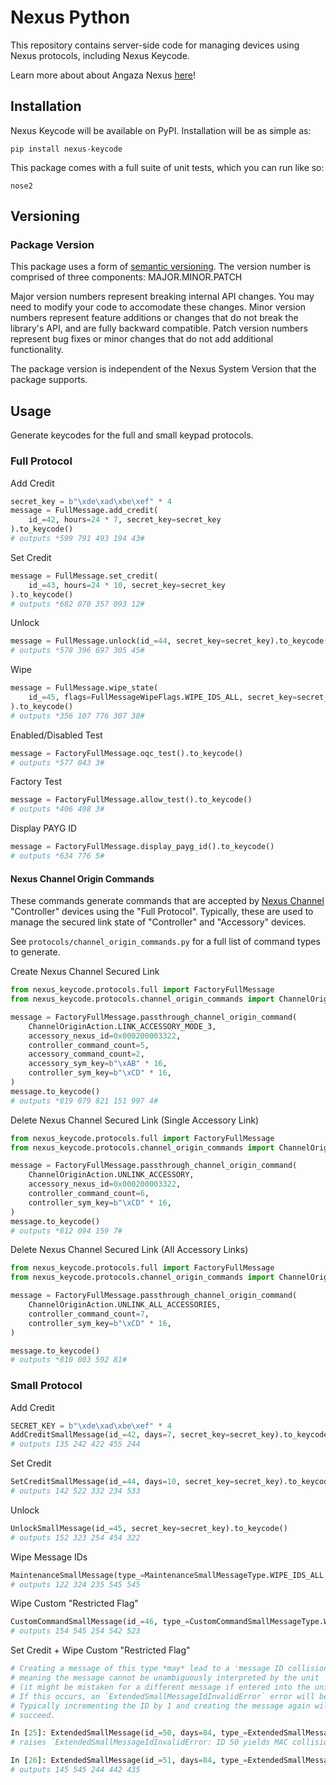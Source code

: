 # Nexus Python

This repository contains server-side code for managing devices using Nexus
protocols, including Nexus Keycode.

Learn more about about Angaza Nexus [here](https://angaza.github.io/nexus)!

## Installation

Nexus Keycode will be available on PyPI. Installation will be as simple as:

```shell
pip install nexus-keycode
```

This package comes with a full suite of unit tests, which you can run like so:

```shell
nose2
```

## Versioning

### Package Version

This package uses a form of [semantic versioning](semver.org). The version
number is comprised of three components: MAJOR.MINOR.PATCH

Major version numbers represent breaking internal API changes. You may need
to modify your code to accomodate these changes. Minor version numbers
represent feature additions or changes that do not break the library's API,
and are fully backward compatible. Patch version numbers represent bug fixes
or minor changes that do not add additional functionality.

The package version is independent of the Nexus System Version that the
package supports.

## Usage

Generate keycodes for the full and small keypad protocols.

### Full Protocol

Add Credit

```python
secret_key = b"\xde\xad\xbe\xef" * 4
message = FullMessage.add_credit(
    id_=42, hours=24 * 7, secret_key=secret_key
).to_keycode()
# outputs *599 791 493 194 43#
```

Set Credit

```python
message = FullMessage.set_credit(
    id_=43, hours=24 * 10, secret_key=secret_key
).to_keycode()
# outputs *682 070 357 093 12#
```

Unlock

```python
message = FullMessage.unlock(id_=44, secret_key=secret_key).to_keycode()
# outputs *578 396 697 305 45#
```

Wipe
```python
message = FullMessage.wipe_state(
    id_=45, flags=FullMessageWipeFlags.WIPE_IDS_ALL, secret_key=secret_key
).to_keycode()
# outputs *356 107 776 307 38#
```

Enabled/Disabled Test
```python
message = FactoryFullMessage.oqc_test().to_keycode()
# outputs *577 043 3#
```

Factory Test
```python
message = FactoryFullMessage.allow_test().to_keycode()
# outputs *406 498 3#
```

Display PAYG ID
```python
message = FactoryFullMessage.display_payg_id().to_keycode()
# outputs *634 776 5#
```


#### Nexus Channel Origin Commands

These commands generate commands that are accepted by [Nexus Channel](https://nexus.angaza.com/channel.html)
"Controller" devices using the "Full Protocol". Typically, these are used
to manage the secured link state of "Controller" and "Accessory" devices.

See `protocols/channel_origin_commands.py` for a full list of command types
to generate.

Create Nexus Channel Secured Link
```python
from nexus_keycode.protocols.full import FactoryFullMessage
from nexus_keycode.protocols.channel_origin_commands import ChannelOriginAction

message = FactoryFullMessage.passthrough_channel_origin_command(
	ChannelOriginAction.LINK_ACCESSORY_MODE_3,
    accessory_nexus_id=0x000200003322,
    controller_command_count=5,
    accessory_command_count=2,
    accessory_sym_key=b"\xAB" * 16,
    controller_sym_key=b"\xCD" * 16,
)
message.to_keycode()
# outputs *819 079 821 151 997 4#

```

Delete Nexus Channel Secured Link (Single Accessory Link)
```python
from nexus_keycode.protocols.full import FactoryFullMessage
from nexus_keycode.protocols.channel_origin_commands import ChannelOriginAction

message = FactoryFullMessage.passthrough_channel_origin_command(
	ChannelOriginAction.UNLINK_ACCESSORY,
    accessory_nexus_id=0x000200003322,
    controller_command_count=6,
    controller_sym_key=b"\xCD" * 16,
)
message.to_keycode()
# outputs *812 094 159 7#
```

Delete Nexus Channel Secured Link (All Accessory Links)
```python
from nexus_keycode.protocols.full import FactoryFullMessage
from nexus_keycode.protocols.channel_origin_commands import ChannelOriginAction

message = FactoryFullMessage.passthrough_channel_origin_command(
	ChannelOriginAction.UNLINK_ALL_ACCESSORIES,
    controller_command_count=7,
    controller_sym_key=b"\xCD" * 16,
)

message.to_keycode()
# outputs *810 003 592 81#
```

### Small Protocol

Add Credit

```python
SECRET_KEY = b"\xde\xad\xbe\xef" * 4
AddCreditSmallMessage(id_=42, days=7, secret_key=secret_key).to_keycode()
# outputs 135 242 422 455 244
```

Set Credit

```python
SetCreditSmallMessage(id_=44, days=10, secret_key=secret_key).to_keycode()
# outputs 142 522 332 234 533
```

Unlock

```python
UnlockSmallMessage(id_=45, secret_key=secret_key).to_keycode()
# outputs 152 323 254 454 322
```

Wipe Message IDs

```python
MaintenanceSmallMessage(type_=MaintenanceSmallMessageType.WIPE_IDS_ALL, secret_key=secret_key).to_keycode()
# outputs 122 324 235 545 545
```

Wipe Custom "Restricted Flag"

```python
CustomCommandSmallMessage(id_=46, type_=CustomCommandSmallMessageType.WIPE_RESTRICTED_FLAG, secret_key=secret_key).to_keycode()
# outputs 154 545 254 542 523
```

Set Credit + Wipe Custom "Restricted Flag"

```python
# Creating a message of this type *may* lead to a 'message ID collision',
# meaning the message cannot be unambiguously interpreted by the unit
# (it might be mistaken for a different message if entered into the unit).
# If this occurs, an `ExtendedSmallMessageIdInvalidError` error will be raised.
# Typically incrementing the ID by 1 and creating the message again will
# succeed.

In [25]: ExtendedSmallMessage(id_=50, days=84, type_=ExtendedSmallMessageType.SET_CREDIT_WIPE_RESTRICTED_FLAG, secret_key=secret_key).to_keycode()
# raises `ExtendedSmallMessageIdInvalidError: ID 50 yields MAC collision, next valid ID is 51.`

In [26]: ExtendedSmallMessage(id_=51, days=84, type_=ExtendedSmallMessageType.SET_CREDIT_WIPE_RESTRICTED_FLAG, secret_key=secret_key).to_keycode()
# outputs 145 545 244 442 435
```
